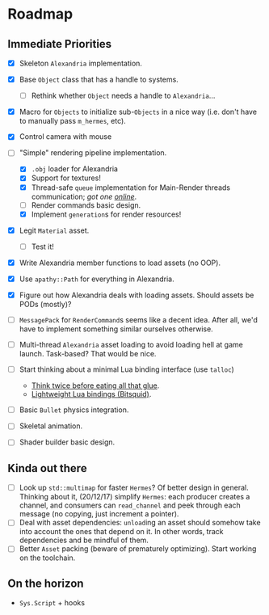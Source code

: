# Roadmap

## Immediate Priorities
- [x] Skeleton `Alexandria` implementation.
- [x] Base `Object` class that has a handle to systems.
	+ [ ] Rethink whether `Object` needs a handle to `Alexandria`...
- [x] Macro for `Objects` to initialize sub-`Objects` in a nice way (i.e. don't have to manually pass `m_hermes`, etc).

- [x] Control camera with mouse
- [ ] "Simple" rendering pipeline implementation.
	+ [x] `.obj` loader for Alexandria
	+ [x] Support for textures!
	+ [x] Thread-safe `queue` implementation for Main-Render threads communication; *got one [online](http://www.moodycamel.com/blog/2014/a-fast-general-purpose-lock-free-queue-for-c++)*.
	+ [ ] Render commands basic design.
	+ [x] Implement `generation`s for render resources!
- [x] Legit `Material` asset.
	+ [ ] Test it!
- [x] Write Alexandria member functions to load assets (no OOP).
- [x] Use `apathy::Path` for everything in Alexandria.
- [x] Figure out how Alexandria deals with loading assets. Should assets be PODs (mostly)?
- [ ] `MessagePack` for `RenderCommand`s seems like a decent idea. After all, we'd have to implement something similar ourselves otherwise.
- [ ] Multi-thread `Alexandria` asset loading to avoid loading hell at game launch. Task-based? That would be nice.
- [ ] Start thinking about a minimal Lua binding interface (use `talloc`)
	+ [Think twice before eating all that glue](http://purplepwny.com/blog/binding_lua_to_c_think_twice_before_eating_that_glue.html).
	+ [Lightweight Lua bindings (Bitsquid)](http://bitsquid.blogspot.com.es/2011/06/lightweight-lua-bindings.html).
- [ ] Basic `Bullet` physics integration.
- [ ] Skeletal animation.
- [ ] Shader builder basic design.

## Kinda out there
- [ ] Look up `std::multimap` for faster `Hermes`? Of better design in general. Thinking about it, (20/12/17) simplify `Hermes`: each producer creates a channel, and consumers can `read_channel` and peek through each message (no copying, just increment a pointer).
- [ ] Deal with asset dependencies: `unload`ing an asset should somehow take into account the ones that depend on it. In other words, track dependencies and be mindful of them.
- [ ] Better `Asset` packing (beware of prematurely optimizing). Start working on the toolchain.

## On the horizon
- `Sys.Script` + hooks
